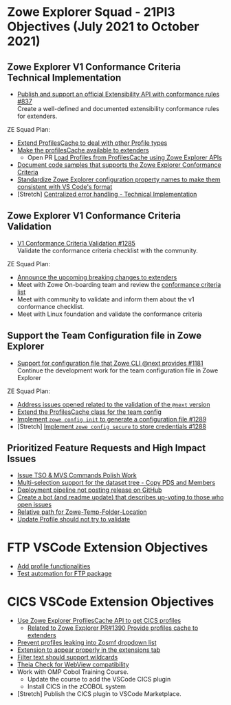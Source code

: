 # Zowe Explorer Squad - 21PI3 Objectives (July 2021 to October 2021)


## Zowe Explorer V1 Conformance Criteria Technical Implementation

* [Publish and support an official Extensibility API with conformance rules #837](https://github.com/zowe/vscode-extension-for-zowe/issues/837)  
Create a well-defined and documented extensibility conformance rules for extenders.

ZE Squad Plan:  
- [Extend ProfilesCache to deal with other Profile types](https://github.com/zowe/vscode-extension-for-zowe/issues/1387)
- [Make the profilesCache available to extenders](https://github.com/zowe/vscode-extension-for-zowe/issues/1281)
  - Open PR [Load Profiles from ProfilesCache using Zowe Explorer APIs](https://github.com/zowe/vscode-extension-for-zowe/pull/1390)
- [Document code samples that supports the Zowe Explorer Conformance Criteria](https://github.com/zowe/vscode-extension-for-zowe/issues/672)
- [Standardize Zowe Explorer configuration property names to make them consistent with VS Code's format](https://github.com/zowe/vscode-extension-for-zowe/issues/1263)
- [Stretch] [Centralized error handling - Technical Implementation](https://github.com/zowe/vscode-extension-for-zowe/issues/388)

## Zowe Explorer V1 Conformance Criteria Validation

* [V1 Conformance Criteria Validation #1285](https://github.com/zowe/vscode-extension-for-zowe/issues/1285)  
Validate the conformance criteria checklist with the community.

ZE Squad Plan:  
- [Announce the upcoming breaking changes to extenders](https://github.com/zowe/vscode-extension-for-zowe/issues/1405)
- Meet with Zowe On-boarding team and review the [conformance criteria list](https://github.com/zowe/vscode-extension-for-zowe/blob/master/docs/README-Conformance.md)
- Meet with community to validate and inform them about the v1 conformance checklist.
- Meet with Linux foundation and validate the conformance criteria

  
## Support the Team Configuration file in Zowe Explorer

* [Support for configuration file that Zowe CLI @next provides #1181](https://github.com/zowe/vscode-extension-for-zowe/issues/1181)  
Continue the development work for the team configuration file in Zowe Explorer

ZE Squad Plan:  
- [Address issues opened related to the validation of the `@next` version](https://github.com/zowe/vscode-extension-for-zowe/issues/1406)
- [Extend the ProfilesCache class for the team config](https://github.com/zowe/vscode-extension-for-zowe/issues/1409)
- [Implement `zowe config init` to generate a configuration file #1289](https://github.com/zowe/vscode-extension-for-zowe/issues/1289)
- [Stretch] [Implement `zowe config secure` to store credentials #1288](https://github.com/zowe/vscode-extension-for-zowe/issues/1288)

## Prioritized Feature Requests and High Impact Issues

- [Issue TSO & MVS Commands Polish Work](https://github.com/zowe/vscode-extension-for-zowe/issues/1297)
- [Multi-selection support for the dataset tree - Copy PDS and Members](https://github.com/zowe/vscode-extension-for-zowe/issues/1286)
- [Deployment pipeline not posting release on GitHub](https://github.com/zowe/vscode-extension-for-zowe/issues/1186)
- [Create a bot (and readme update) that describes up-voting to those who open issues](https://github.com/zowe/vscode-extension-for-zowe/issues/1169)
- [Relative path for Zowe-Temp-Folder-Location](https://github.com/zowe/vscode-extension-for-zowe/issues/1053)
- [Update Profile should not try to validate](https://github.com/zowe/vscode-extension-for-zowe/issues/1305)
  
# FTP VSCode Extension Objectives
- [Add profile functionalities](https://github.com/zowe/vscode-extension-for-zowe/issues/1284)
- [Test automation for FTP package](https://github.com/zowe/vscode-extension-for-zowe/issues/1028)

# CICS VSCode Extension Objectives

- [Use Zowe Explorer ProfilesCache API to get CICS profiles](https://github.com/zowe/vscode-extension-for-cics/issues/63)
  - [Related to Zowe Explorer PR#1390 Provide profiles cache to extenders](https://github.com/zowe/vscode-extension-for-zowe/pull/1390)
- [Prevent profiles leaking into Zosmf dropdown list](https://github.com/zowe/vscode-extension-for-cics/issues/51)
- [Extension to appear properly in the extensions tab](https://github.com/zowe/vscode-extension-for-cics/issues/61)
- [Filter text should support wildcards](https://github.com/zowe/vscode-extension-for-cics/issues/57)
- [Theia Check for WebView compatibility](https://github.com/zowe/vscode-extension-for-cics/issues/64)
- Work with OMP Cobol Training Course. 
  - Update the course to add the VSCode CICS plugin
  - Install CICS in the zCOBOL system
- [Stretch] Publish the CICS plugin to VSCode Marketplace.
